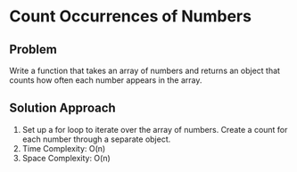 # Count Occurrences of Numbers

## Problem

Write a function that takes an array of numbers and returns an object that counts how often each number appears in the array.

## Solution Approach

1. Set up a for loop to iterate over the array of numbers. Create a count for each number through a separate object.
2. Time Complexity: O(n)
3. Space Complexity: O(n)